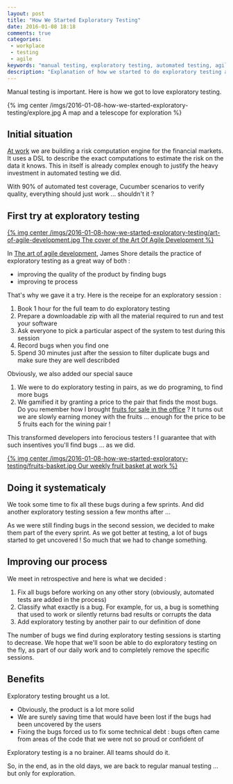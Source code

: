 ```yaml
---
layout: post
title: "How We Started Exploratory Testing"
date: 2016-01-08 18:18
comments: true
categories:
 - workplace
 - testing
 - agile
keywords: "manual testing, exploratory testing, automated testing, agile, sprint"
description: "Explanation of how we started to do exploratory testing and how we are now doing it systematicaly"
---
```

Manual testing is important. Here is how we got to love exploratory testing.

{% img center /imgs/2016-01-08-how-we-started-exploratory-testing/explore.jpg A map and a telescope for exploration %}

## Initial situation

[At work](http://www.murex.com) we are building a risk computation engine for the financial markets. It uses a DSL to describe the exact computations to estimate the risk on the data it knows. This in itself is already complex enough to justify the heavy investment in automated testing we did.

With 90% of automated test coverage, Cucumber scenarios to verify quality, everything should just work ... shouldn't it ?

## First try at exploratory testing

[{% img center /imgs/2016-01-08-how-we-started-exploratory-testing/art-of-agile-development.jpg The cover of the Art Of Agile Development %}](http://www.amazon.com/Art-Agile-Development-James-Shore/dp/0596527675/ref=sr_1_1?ie=UTF8&qid=1452279644&sr=8-1&keywords=the+art+of+agile+development)

In [The art of agile development](http://www.amazon.com/Art-Agile-Development-James-Shore/dp/0596527675/ref=sr_1_1?ie=UTF8&qid=1452279644&sr=8-1&keywords=the+art+of+agile+development), James Shore details the practice of exploratory testing as a great way of both :

* improving the quality of the product by finding bugs
* improving te process

That's why we gave it a try. Here is the receipe for an exploratory session :

1. Book 1 hour for the full team to do exploratory testing
2. Prepare a downloadable zip with all the material required to run and test your software
3. Ask everyone to pick a particular aspect of the system to test during this session
4. Record bugs when you find one
5. Spend 30 minutes just after the session to filter duplicate bugs and make sure they are well describded

Obviously, we also added our special sauce

1. We were to do exploratory testing in pairs, as we do programing, to find more bugs
2. We gamified it by granting a price to the pair that finds the most bugs. Do you remember how I brought [fruits for sale in the office](/how-to-setup-a-weekly-fruit-basket-in-no-time/) ? It turns out we are slowly earning money with the fruits ... enough for the price to be 5 fruits each for the wining pair !

This transformed developers into ferocious testers ! I guarantee that with such insentives you'll find bugs ... as we did.

[{% img center /imgs/2016-01-08-how-we-started-exploratory-testing/fruits-basket.jpg Our weekly fruit basket at work %}](/how-to-setup-a-weekly-fruit-basket-in-no-time/)

## Doing it systematicaly

We took some time to fix all these bugs during a few sprints. And did another exploratory testing session a few months after ...

As we were still finding bugs in the second session, we decided to make them part of the every sprint. As we got better at testing, a lot of bugs started to get uncovered ! So much that we had to change something.

## Improving our process

We meet in retrospective and here is what we decided :

1. Fix all bugs before working on any other story (obviously, automated tests are added in the process)
2. Classify what exactly is a bug. For example, for us, a bug is something that used to work or silently returns bad results or corrupts the data
3. Add exploratory testing by another pair to our definition of done

The number of bugs we find during exploratory testing sessions is starting to decrease. We hope that we'll soon be able to do exploratory testing on the fly, as part of our daily work and to completely remove the specific sessions.

## Benefits

Exploratory testing brought us a lot.

* Obviously, the product is a lot more solid
* We are surely saving time that would have been lost if the bugs had been uncovered by the users
* Fixing the bugs forced us to fix some technical debt : bugs often came from areas of the code that we were not so proud or confident of

Exploratory testing is a no brainer. All teams should do it.

So, in the end, as in the old days, we are back to regular manual testing ... but only for exploration.